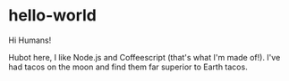 hello-world
===========

Hi Humans!

Hubot here, I like Node.js and Coffeescript (that's what I'm made of!). 
I've had tacos on the moon and find them far superior to Earth tacos.
